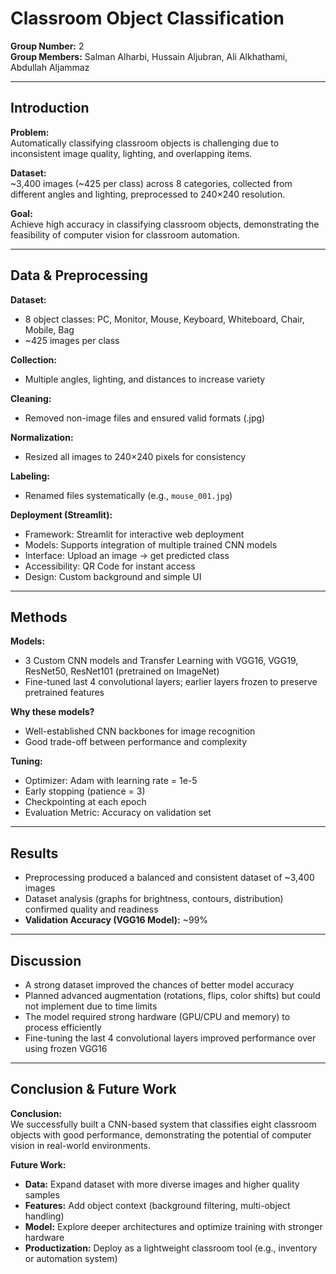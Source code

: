 # Classroom Object Classification

**Group Number:** 2  
**Group Members:** Salman Alharbi, Hussain Aljubran, Ali Alkhathami, Abdullah Aljammaz  

---

## Introduction

**Problem:**  
Automatically classifying classroom objects is challenging due to inconsistent image quality, lighting, and overlapping items.  

**Dataset:**  
~3,400 images (~425 per class) across 8 categories, collected from different angles and lighting, preprocessed to 240×240 resolution.  

**Goal:**  
Achieve high accuracy in classifying classroom objects, demonstrating the feasibility of computer vision for classroom automation.  

---

## Data & Preprocessing

**Dataset:**  
- 8 object classes: PC, Monitor, Mouse, Keyboard, Whiteboard, Chair, Mobile, Bag  
- ~425 images per class  

**Collection:**  
- Multiple angles, lighting, and distances to increase variety  

**Cleaning:**  
- Removed non-image files and ensured valid formats (.jpg)  

**Normalization:**  
- Resized all images to 240×240 pixels for consistency  

**Labeling:**  
- Renamed files systematically (e.g., `mouse_001.jpg`)  

**Deployment (Streamlit):**  
- Framework: Streamlit for interactive web deployment  
- Models: Supports integration of multiple trained CNN models  
- Interface: Upload an image → get predicted class  
- Accessibility: QR Code for instant access  
- Design: Custom background and simple UI  

---

## Methods

**Models:**  
- 3 Custom CNN models and Transfer Learning with VGG16, VGG19, ResNet50, ResNet101 (pretrained on ImageNet)  
- Fine-tuned last 4 convolutional layers; earlier layers frozen to preserve pretrained features  

**Why these models?**  
- Well-established CNN backbones for image recognition  
- Good trade-off between performance and complexity  

**Tuning:**  
- Optimizer: Adam with learning rate = 1e-5  
- Early stopping (patience = 3)  
- Checkpointing at each epoch  
- Evaluation Metric: Accuracy on validation set  

---

## Results

- Preprocessing produced a balanced and consistent dataset of ~3,400 images  
- Dataset analysis (graphs for brightness, contours, distribution) confirmed quality and readiness  
- **Validation Accuracy (VGG16 Model):** ~99%  

---

## Discussion

- A strong dataset improved the chances of better model accuracy  
- Planned advanced augmentation (rotations, flips, color shifts) but could not implement due to time limits  
- The model required strong hardware (GPU/CPU and memory) to process efficiently  
- Fine-tuning the last 4 convolutional layers improved performance over using frozen VGG16  

---

## Conclusion & Future Work

**Conclusion:**  
We successfully built a CNN-based system that classifies eight classroom objects with good performance, demonstrating the potential of computer vision in real-world environments.  

**Future Work:**  
- **Data:** Expand dataset with more diverse images and higher quality samples  
- **Features:** Add object context (background filtering, multi-object handling)  
- **Model:** Explore deeper architectures and optimize training with stronger hardware  
- **Productization:** Deploy as a lightweight classroom tool (e.g., inventory or automation system)  
